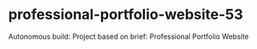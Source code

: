 # professional-portfolio-website-53
Autonomous build: Project based on brief: Professional Portfolio Website
